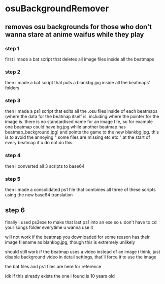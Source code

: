 # osuBackgroundRemover
## removes osu backgrounds for those who don't wanna stare at anime waifus while they play

### step 1
first i made a bat script that deletes all image files inside all the beatmaps

### step 2
then i made a bat script that puts a blankbg.jpg inside all the beatmaps' folders

### step 3
then i made a ps1 script that edits all the .osu files inside of each beatmaps (where the data for the beatmap itself is, including where the pointer for the image is. there is no standardised name for an image file, so for example one beatmap could have bg.jpg while another beatmap has beatmap_background.jpg) and points the game to the new blankbg.jpg. this is to avoid the annoying " some files are missing etc etc " at the start of every beatmap if u do not do this

### step 4
then i converted all 3 scripts to base64

### step 5
then i made a consolidated ps1 file that combines all three of these scripts using the new base64 translation

## step 6
finally i used ps2exe to make that last ps1 into an exe so u don't have to cd your songs folder everytime u wanna use it

will not work if the beatmap you downloaded for some reason has their image filename as blankbg.jpg, though this is extremely unlikely

should still work if the beatmap uses a video instead of an image i think, just disable background video in detail settings, that'll force it to use the image

the bat files and ps1 files are here for reference

idk if this already exists the one i found is 10 years old 
